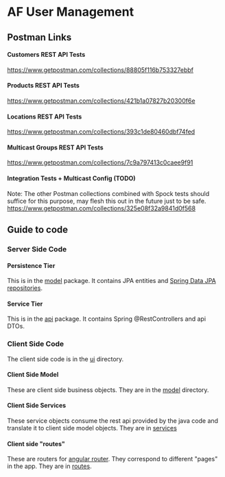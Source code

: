 # AF User Management

## Postman Links

#### Customers REST API Tests

https://www.getpostman.com/collections/88805f116b753327ebbf

#### Products REST API Tests

https://www.getpostman.com/collections/421b1a07827b20300f6e

#### Locations REST API Tests

https://www.getpostman.com/collections/393c1de80460dbf74fed

#### Multicast Groups REST API Tests

https://www.getpostman.com/collections/7c9a797413c0caee9f91

#### Integration Tests + Multicast Config (TODO)
Note: The other Postman collections combined with Spock tests should suffice for this purpose,
        may flesh this out in the future just to be safe.
https://www.getpostman.com/collections/325e08f32a9841d0f568

## Guide to code


### Server Side Code


#### Persistence Tier

This is in the [model](src/main/java/com/mni/model) package. It contains JPA entities and 
[Spring Data JPA repositories](https://www.baeldung.com/the-persistence-layer-with-spring-data-jpa).
 
#### Service Tier

This is in the [api](src/main/java/com/mni/api) package. It contains Spring @RestControllers and api DTOs.

### Client Side Code

The client side code is in the [ui](ui/src/app) directory.

#### Client Side Model

These are client side business objects. They are in the [model](ui/src/app/model) directory. 

#### Client Side Services

These service objects consume the rest api provided by the java code and translate it to client side model objects. 
They are in [services](ui/src/app/services)

#### Client side "routes"

These are routers for [angular router](https://angular.io/guide/router). They correspond to different "pages" in the app. 
They are in [routes](ui/src/app/routes).



